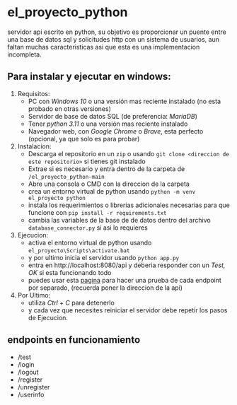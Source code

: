 # el_proyecto_python
servidor api escrito en python, su objetivo es proporcionar un puente entre una base de datos sql y solicitudes http con un sistema de usuarios, aun faltan muchas caracteristicas asi que esta es una implementacion incompleta.
## Para instalar y ejecutar en windows:
1) Requisitos:
   - PC con _Windows 10_ o una versión mas reciente instalado (no esta probado en otras versiones)
   - Servidor de base de datos SQL (de preferencia: _MariaDB_)
   - Tener _python 3.11_ o una versión mas reciente instalado
   - Navegador web, con _Google Chrome_ o _Brave_, esta perfecto (opcional, ya que solo es para probar)
2) Instalacion:
   - Descarga el repositorio en un ```zip``` o usando ```git clone <direccion de este repositorio>``` si tienes git instalado
   - Extrae si es necesario y entra dentro de la carpeta de ```/el_proyecto_python-main```
   - Abre una consola o CMD con la direccion de la carpeta
   - crea un entorno virtual de python usando ```python -m venv el_proyecto python```
   - instala los requerimientos o librerias adicionales necesarias para que funcione con ```pip install -r requirements.txt```
   - cambia las variables de la base de de datos dentro del archivo `database_connector.py` si asi lo requieres
3) Ejecucion:
   - activa el entorno virtual de python usando ```el_proyecto\Scripts\activate.bat```
   - y por ultimo inicia el servidor usando ```python app.py```
   - entra en http://localhost:8080/api y deberia responder con un _Test, OK_ si esta funcionando todo
   - puedes usar esta [pagina](https://matius54.github.io/el_proyecto_api_webpage_test/) para hacer una prueba de cada endpoint por separado, (recuerda poner la direccion de la api)
4) Por Ultimo:
   - utiliza _Ctrl + C_ para detenerlo
   - y cada vez que necesites reiniciar el servidor debe repetir los pasos de Ejecucion.
## endpoints en funcionamiento
   - /test
   - /login
   - /logout
   - /register
   - /unregister
   - /userinfo

